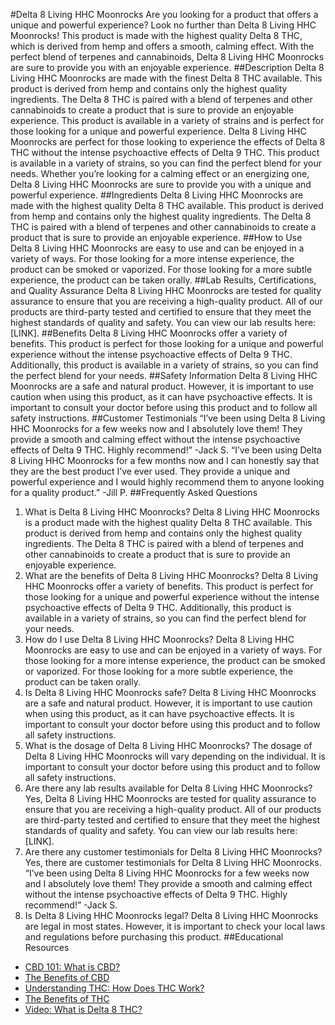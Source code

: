 #Delta 8 Living HHC Moonrocks
Are you looking for a product that offers a unique and powerful experience? Look no further than Delta 8 Living HHC Moonrocks! This product is made with the highest quality Delta 8 THC, which is derived from hemp and offers a smooth, calming effect. With the perfect blend of terpenes and cannabinoids, Delta 8 Living HHC Moonrocks are sure to provide you with an enjoyable experience.
##Description
Delta 8 Living HHC Moonrocks are made with the finest Delta 8 THC available. This product is derived from hemp and contains only the highest quality ingredients. The Delta 8 THC is paired with a blend of terpenes and other cannabinoids to create a product that is sure to provide an enjoyable experience. This product is available in a variety of strains and is perfect for those looking for a unique and powerful experience.
Delta 8 Living HHC Moonrocks are perfect for those looking to experience the effects of Delta 8 THC without the intense psychoactive effects of Delta 9 THC. This product is available in a variety of strains, so you can find the perfect blend for your needs. Whether you’re looking for a calming effect or an energizing one, Delta 8 Living HHC Moonrocks are sure to provide you with a unique and powerful experience.
##Ingredients
Delta 8 Living HHC Moonrocks are made with the highest quality Delta 8 THC available. This product is derived from hemp and contains only the highest quality ingredients. The Delta 8 THC is paired with a blend of terpenes and other cannabinoids to create a product that is sure to provide an enjoyable experience. 
##How to Use
Delta 8 Living HHC Moonrocks are easy to use and can be enjoyed in a variety of ways. For those looking for a more intense experience, the product can be smoked or vaporized. For those looking for a more subtle experience, the product can be taken orally.
##Lab Results, Certifications, and Quality Assurance
Delta 8 Living HHC Moonrocks are tested for quality assurance to ensure that you are receiving a high-quality product. All of our products are third-party tested and certified to ensure that they meet the highest standards of quality and safety. You can view our lab results here: [LINK].
##Benefits
Delta 8 Living HHC Moonrocks offer a variety of benefits. This product is perfect for those looking for a unique and powerful experience without the intense psychoactive effects of Delta 9 THC. Additionally, this product is available in a variety of strains, so you can find the perfect blend for your needs. 
##Safety Information
Delta 8 Living HHC Moonrocks are a safe and natural product. However, it is important to use caution when using this product, as it can have psychoactive effects. It is important to consult your doctor before using this product and to follow all safety instructions. 
##Customer Testimonials
“I’ve been using Delta 8 Living HHC Moonrocks for a few weeks now and I absolutely love them! They provide a smooth and calming effect without the intense psychoactive effects of Delta 9 THC. Highly recommend!” -Jack S. 
“I’ve been using Delta 8 Living HHC Moonrocks for a few months now and I can honestly say that they are the best product I’ve ever used. They provide a unique and powerful experience and I would highly recommend them to anyone looking for a quality product.” -Jill P. 
##Frequently Asked Questions
1. What is Delta 8 Living HHC Moonrocks?
Delta 8 Living HHC Moonrocks is a product made with the highest quality Delta 8 THC available. This product is derived from hemp and contains only the highest quality ingredients. The Delta 8 THC is paired with a blend of terpenes and other cannabinoids to create a product that is sure to provide an enjoyable experience. 
2. What are the benefits of Delta 8 Living HHC Moonrocks?
Delta 8 Living HHC Moonrocks offer a variety of benefits. This product is perfect for those looking for a unique and powerful experience without the intense psychoactive effects of Delta 9 THC. Additionally, this product is available in a variety of strains, so you can find the perfect blend for your needs. 
3. How do I use Delta 8 Living HHC Moonrocks?
Delta 8 Living HHC Moonrocks are easy to use and can be enjoyed in a variety of ways. For those looking for a more intense experience, the product can be smoked or vaporized. For those looking for a more subtle experience, the product can be taken orally.
4. Is Delta 8 Living HHC Moonrocks safe?
Delta 8 Living HHC Moonrocks are a safe and natural product. However, it is important to use caution when using this product, as it can have psychoactive effects. It is important to consult your doctor before using this product and to follow all safety instructions. 
5. What is the dosage of Delta 8 Living HHC Moonrocks?
The dosage of Delta 8 Living HHC Moonrocks will vary depending on the individual. It is important to consult your doctor before using this product and to follow all safety instructions. 
6. Are there any lab results available for Delta 8 Living HHC Moonrocks?
Yes, Delta 8 Living HHC Moonrocks are tested for quality assurance to ensure that you are receiving a high-quality product. All of our products are third-party tested and certified to ensure that they meet the highest standards of quality and safety. You can view our lab results here: [LINK].
7. Are there any customer testimonials for Delta 8 Living HHC Moonrocks?
Yes, there are customer testimonials for Delta 8 Living HHC Moonrocks. “I’ve been using Delta 8 Living HHC Moonrocks for a few weeks now and I absolutely love them! They provide a smooth and calming effect without the intense psychoactive effects of Delta 9 THC. Highly recommend!” -Jack S. 
8. Is Delta 8 Living HHC Moonrocks legal?
Delta 8 Living HHC Moonrocks are legal in most states. However, it is important to check your local laws and regulations before purchasing this product. 
##Educational Resources
- [CBD 101: What is CBD?](https://www.cbdoil.org/cbd-101/)
- [The Benefits of CBD](https://www.healthline.com/nutrition/cbd-benefits)
- [Understanding THC: How Does THC Work?](https://www.leafly.com/news/cannabis-101/what-is-thc-how-does-it-work)
- [The Benefits of THC](https://www.healthline.com/health/thc-benefits)
- [Video: What is Delta 8 THC?](https://www.youtube.com/watch?v=CQ3qjUuqDq8)